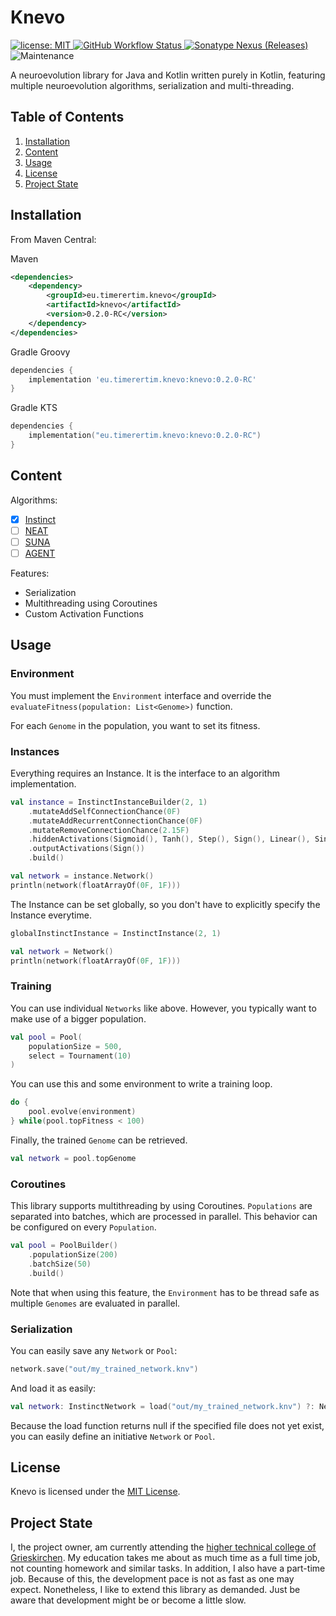 # Knevo

[
![license: MIT](https://img.shields.io/github/license/TimerErTim/Knevo?color=blue&style=flat-square)
](https://github.com/TimerErTim/Knevo/blob/master/LICENSE)
[
![GitHub Workflow Status](
https://img.shields.io/github/workflow/status/TimerErTim/Knevo/Check?style=flat-square
)
](https://github.com/TimerErTim/Knevo/actions/workflows/check.yml)
[
![Sonatype Nexus (Releases)](
https://img.shields.io/nexus/r/eu.timerertim.knevo/knevo?server=https%3A%2F%2Fs01.oss.sonatype.org&style=flat-square
)
](https://search.maven.org/artifact/eu.timerertim.knevo/knevo)
![Maintenance](https://img.shields.io/maintenance/yes/2021?style=flat-square)

A neuroevolution library for Java and Kotlin written purely in Kotlin, featuring multiple neuroevolution algorithms,
serialization and multi-threading.

## Table of Contents

1. [Installation](#installation)
2. [Content](#content)
3. [Usage](#usage)
4. [License](#license)
5. [Project State](#project-state)

## Installation

From Maven Central:

Maven

```xml
<dependencies>
    <dependency>
        <groupId>eu.timerertim.knevo</groupId>
        <artifactId>knevo</artifactId>
        <version>0.2.0-RC</version>
    </dependency>
</dependencies>
```

Gradle Groovy

```groovy
dependencies {
    implementation 'eu.timerertim.knevo:knevo:0.2.0-RC'
}
```

Gradle KTS

```kotlin
dependencies {
    implementation("eu.timerertim.knevo:knevo:0.2.0-RC")
}
```

## Content

Algorithms:

- [x] [Instinct](https://towardsdatascience.com/neuro-evolution-on-steroids-82bd14ddc2f6)
- [ ] [NEAT](http://nn.cs.utexas.edu/keyword?stanley:ec02)
- [ ] [SUNA](https://paperswithcode.com/paper/spectrum-diverse-neuroevolution-with-unified)
- [ ] [AGENT]()

Features:

- Serialization
- Multithreading using Coroutines
- Custom Activation Functions

## Usage

### Environment

You must implement the `Environment` interface and override the `evaluateFitness(population: List<Genome>)` function.

For each `Genome` in the population, you want to set its fitness.

### Instances

Everything requires an Instance. It is the interface to an algorithm implementation.

```kotlin
val instance = InstinctInstanceBuilder(2, 1)
    .mutateAddSelfConnectionChance(0F)
    .mutateAddRecurrentConnectionChance(0F)
    .mutateRemoveConnectionChance(2.15F)
    .hiddenActivations(Sigmoid(), Tanh(), Step(), Sign(), Linear(), Sinus(), Relu(), Selu(), Silu())
    .outputActivations(Sign())
    .build()
```

```kotlin
val network = instance.Network()
println(network(floatArrayOf(0F, 1F)))
```

The Instance can be set globally, so you don't have to explicitly specify the Instance everytime.

```kotlin
globalInstinctInstance = InstinctInstance(2, 1)
```

```kotlin
val network = Network()
println(network(floatArrayOf(0F, 1F)))
```

### Training

You can use individual `Networks` like above. However, you typically want to make use of a bigger population.

```kotlin
val pool = Pool(
    populationSize = 500,
    select = Tournament(10)
)
```

You can use this and some environment to write a training loop.

```kotlin
do {
    pool.evolve(environment)
} while(pool.topFitness < 100)
```

Finally, the trained `Genome` can be retrieved.

```kotlin
val network = pool.topGenome
```

### Coroutines

This library supports multithreading by using Coroutines. `Populations` are separated into batches, which are processed
in parallel. This behavior can be configured on every `Population`.

```kotlin
val pool = PoolBuilder()
    .populationSize(200)
    .batchSize(50)
    .build()
```
Note that when using this feature, the `Environment` has to be thread safe as multiple `Genomes` are evaluated in
parallel.

### Serialization

You can easily save any `Network` or `Pool`:

```kotlin
network.save("out/my_trained_network.knv")
```

And load it as easily:

```kotlin
val network: InstinctNetwork = load("out/my_trained_network.knv") ?: Network()
```

Because the load function returns null if the specified file does not yet exist, you can easily define an
initiative `Network` or `Pool`.

## License

Knevo is licensed under the [MIT License](LICENSE).

## Project State

I, the project owner, am currently attending
the [higher technical college of Grieskirchen](https://github.com/HTBLA-Grieskirchen). My education takes me about as
much time as a full time job, not counting homework and similar tasks. In addition, I also have a part-time job. Because
of this, the development pace is not as fast as one may expect. Nonetheless, I like to extend this library as demanded.
Just be aware that development might be or become a little slow.

